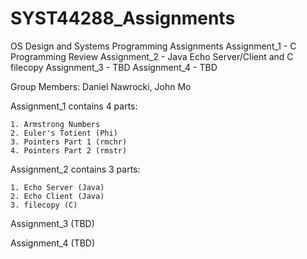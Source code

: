 # SYST44288_Assignments
OS Design and  Systems Programming Assignments
Assignment_1 - C Programming Review
Assignment_2 - Java Echo Server/Client and C filecopy
Assignment_3 - TBD
Assignment_4 - TBD

Group Members: Daniel Nawrocki, John Mo

Assignment_1 contains 4 parts:

	1. Armstrong Numbers
	2. Euler's Totient (Phi)
	3. Pointers Part 1 (rmchr)
	4. Pointers Part 2 (rmstr)
	
Assignment_2 contains 3 parts:

	1. Echo Server (Java)
	2. Echo Client (Java)
	3. filecopy (C)
	
Assignment_3 (TBD)

Assignment_4 (TBD)

